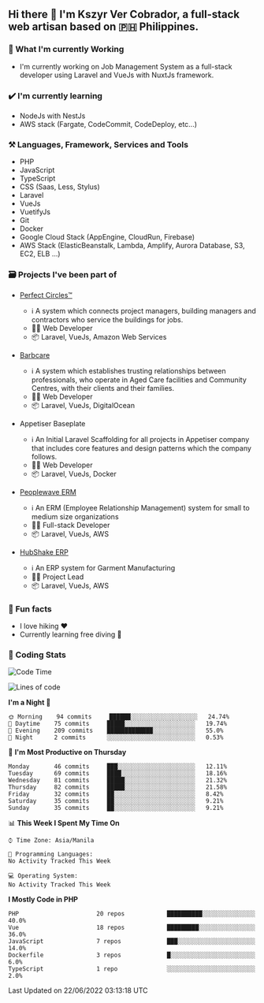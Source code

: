 ## Hi there 👋 I'm Kszyr Ver Cobrador, a full-stack web artisan based on 🇵🇭 Philippines.

### 🚀 What I'm currently Working

- I'm currently working on Job Management System as a full-stack developer using Laravel and VueJs with NuxtJs framework.

### ✔️ I'm currently learning

- NodeJs with NestJs
- AWS stack (Fargate, CodeCommit, CodeDeploy, etc...)

### ⚒️ Languages, Framework, Services and Tools
- PHP
- JavaScript
- TypeScript
- CSS (Saas, Less, Stylus)
- Laravel
- VueJs
- VuetifyJs
- Git
- Docker
- Google Cloud Stack (AppEngine, CloudRun, Firebase)
- AWS Stack (ElasticBeanstalk, Lambda, Amplify, Aurora Database, S3, EC2, ELB ...)


### 🗃 Projects I've been part of

- <a href="https://perfectcircles.com.au/" target="_blank">Perfect Circles™</a>

  - ℹ️ A system which connects project managers, building managers and contractors who service the buildings for jobs.
  - 👨‍💻 Web Developer
  - 📦 Laravel, VueJs, Amazon Web Services

- <a href="https://appetiser.com.au/portfolio/barbcare" target="_blank">Barbcare</a>

  - ℹ️ A system which establishes trusting relationships between professionals, who operate in Aged Care facilities and Community Centres, with their clients and their families.
  - 👨‍💻 Web Developer
  - 📦 Laravel, VueJs, DigitalOcean

- Appetiser Baseplate

  - ℹ️ An Initial Laravel Scaffolding for all projects in Appetiser company that includes core features and design patterns which the company follows.
  - 👨‍💻 Web Developer
  - 📦 Laravel, VueJs, Docker

- <a href="https://peoplewave.co" target="_blank">Peoplewave ERM</a>

  - ℹ️ An ERM (Employee Relationship Management) system for small to medium size organizations
  - 👨‍💻 Full-stack Developer
  - 📦 Laravel, VueJs, AWS

- <a href="https://www.posbang.com/garment-erp" target="_blank">HubShake ERP</a>

  - ℹ️ An ERP system for Garment Manufacturing
  - 👨‍💻 Project Lead
  - 📦 Laravel, VueJs, AWS

### 🌴 Fun facts

- I love hiking ❤️
- Currently learning free diving 🥽

### 🌟 Coding Stats

<!-- WakaTime Stats -->

<!--START_SECTION:waka-->
![Code Time](http://img.shields.io/badge/Code%20Time-0%20secs-blue)

![Lines of code](https://img.shields.io/badge/From%20Hello%20World%20I%27ve%20Written-498%20Thousand%20lines%20of%20code-blue)

**I'm a Night 🦉** 

```text
🌞 Morning    94 commits     ██████░░░░░░░░░░░░░░░░░░░   24.74% 
🌆 Daytime    75 commits     █████░░░░░░░░░░░░░░░░░░░░   19.74% 
🌃 Evening    209 commits    █████████████░░░░░░░░░░░░   55.0% 
🌙 Night      2 commits      ░░░░░░░░░░░░░░░░░░░░░░░░░   0.53%

```
📅 **I'm Most Productive on Thursday** 

```text
Monday       46 commits     ███░░░░░░░░░░░░░░░░░░░░░░   12.11% 
Tuesday      69 commits     ████░░░░░░░░░░░░░░░░░░░░░   18.16% 
Wednesday    81 commits     █████░░░░░░░░░░░░░░░░░░░░   21.32% 
Thursday     82 commits     █████░░░░░░░░░░░░░░░░░░░░   21.58% 
Friday       32 commits     ██░░░░░░░░░░░░░░░░░░░░░░░   8.42% 
Saturday     35 commits     ██░░░░░░░░░░░░░░░░░░░░░░░   9.21% 
Sunday       35 commits     ██░░░░░░░░░░░░░░░░░░░░░░░   9.21%

```


📊 **This Week I Spent My Time On** 

```text
⌚︎ Time Zone: Asia/Manila

💬 Programming Languages: 
No Activity Tracked This Week

💻 Operating System: 
No Activity Tracked This Week

```

**I Mostly Code in PHP** 

```text
PHP                      20 repos            ██████████░░░░░░░░░░░░░░░   40.0% 
Vue                      18 repos            █████████░░░░░░░░░░░░░░░░   36.0% 
JavaScript               7 repos             ███░░░░░░░░░░░░░░░░░░░░░░   14.0% 
Dockerfile               3 repos             █░░░░░░░░░░░░░░░░░░░░░░░░   6.0% 
TypeScript               1 repo              ░░░░░░░░░░░░░░░░░░░░░░░░░   2.0%

```



 Last Updated on 22/06/2022 03:13:18 UTC
<!--END_SECTION:waka-->

